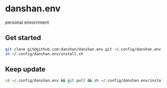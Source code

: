 # danshan.env

personal envornment

## Get started 

```bash
git clone git@github.com:danshan/danshan.env.git ~/.config/danshan.env
sh ~/.config/danshan.env/install.sh
```

## Keep update

```bash
cd ~/.config/danshan.env && git pull && sh ~/.config/danshan.env/install.sh
```

